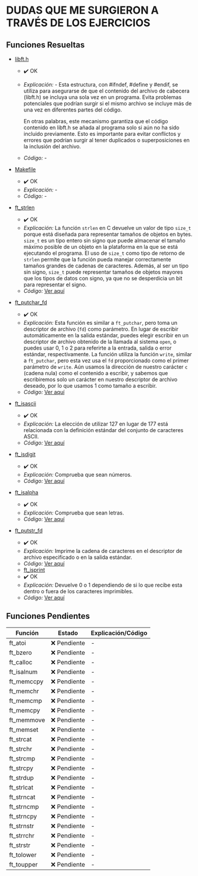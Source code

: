# DUDAS QUE ME SURGIERON A TRAVÉS DE LOS EJERCICIOS

## Funciones Resueltas

- [libft.h](libft.h)        
  - ✔️ OK  
  - *Explicación:* - Esta estructura, con #ifndef, #define y #endif, se utiliza para asegurarse de que el contenido del archivo de cabecera (libft.h) se incluya una sola vez en un programa. Evita problemas potenciales que podrían surgir si el mismo archivo se incluye más de una vez en diferentes partes del código.

	En otras palabras, este mecanismo garantiza que el código contenido en libft.h se añada al programa solo si aún no ha sido incluido previamente. Esto es importante para evitar conflictos y errores que podrían surgir al tener duplicados o superposiciones en la inclusión del archivo.	
  - *Código:* -

- [Makefile](Makefile)      
  - ✔️ OK  
  - *Explicación:* -
  - *Código:* -

- [ft_strlen](ft_strlen.c)  
  - ✔️ OK  
  - *Explicación:* La función `strlen` en C devuelve un valor de tipo `size_t` porque está diseñada para representar tamaños de objetos en bytes. `size_t` es un tipo entero sin signo que puede almacenar el tamaño máximo posible de un objeto en la plataforma en la que se está ejecutando el programa. El uso de `size_t` como tipo de retorno de `strlen` permite que la función pueda manejar correctamente tamaños grandes de cadenas de caracteres. Además, al ser un tipo sin signo, `size_t` puede representar tamaños de objetos mayores que los tipos de datos con signo, ya que no se desperdicia un bit para representar el signo. 
  - *Código:* [Ver aquí](#ft_strlen-code)

- [ft_putchar_fd](ft_putchar_fd.c) 
  - ✔️ OK  
  - *Explicación:* Esta función es similar a `ft_putchar`, pero toma un descriptor de archivo (`fd`) como parámetro. En lugar de escribir automáticamente en la salida estándar, puedes elegir escribir en un descriptor de archivo obtenido de la llamada al sistema `open`, o puedes usar 0, 1 o 2 para referirte a la entrada, salida o error estándar, respectivamente. La función utiliza la función `write`, similar a `ft_putchar`, pero esta vez usa el `fd` proporcionado como el primer parámetro de `write`. Aún usamos la dirección de nuestro carácter `c` (cadena nula) como el contenido a escribir, y sabemos que escribiremos solo un carácter en nuestro descriptor de archivo deseado, por lo que usamos 1 como tamaño a escribir. 
  - *Código:* [Ver aquí](#ft_putchar_fd-code)

- [ft_isascii](ft_isascii.c) 
  - ✔️ OK  
  - *Explicación:* La elección de utilizar 127 en lugar de 177 está relacionada con la definición estándar del conjunto de caracteres ASCII.
  - *Código:* [Ver aquí](#ft_isascii-code)

- [ft_isdigit](ft_isdigit.c) 
  - ✔️ OK  
  - *Explicación:* Comprueba que sean números.
  - *Código:* [Ver aquí](#ft_isdigit-code)

- [ft_isalpha](ft_isalpha.c) 
  - ✔️ OK  
  - *Explicación:* Comprueba que sean letras.
  - *Código:* [Ver aquí](#ft_isalpha-code)

- [ft_putstr_fd](ft_putstr_fd.c) 
  - ✔️ OK  
  - *Explicación:* Imprime la cadena de caracteres en el descriptor de archivo especificado o en la salida estándar.
  - *Código:* [Ver aquí](#ft_purstr_fd-code)
  - [ft_isprint](ft_isprint.c) 
  - ✔️ OK  
  - *Explicación:* Devuelve 0 o 1 dependiendo de si lo que recibe esta dentro o fuera de los caracteres imprimibles.
  - *Código:* [Ver aquí](#ft_isprint-code)


## Funciones Pendientes


| Función      | Estado      | Explicación/Código |
|--------------|-------------|---------------------|
| ft_atoi      | ❌ Pendiente | -                   |
| ft_bzero     | ❌ Pendiente | -                   |
| ft_calloc    | ❌ Pendiente | -                   |
| ft_isalnum   | ❌ Pendiente | -                   |
| ft_memccpy   | ❌ Pendiente | -                   |
| ft_memchr    | ❌ Pendiente | -                   |
| ft_memcmp    | ❌ Pendiente | -                   |
| ft_memcpy    | ❌ Pendiente | -                   |
| ft_memmove   | ❌ Pendiente | -                   |
| ft_memset    | ❌ Pendiente | -                   |
| ft_strcat    | ❌ Pendiente | -                   |
| ft_strchr    | ❌ Pendiente | -                   |
| ft_strcmp    | ❌ Pendiente | -                   |
| ft_strcpy    | ❌ Pendiente | -                   |
| ft_strdup    | ❌ Pendiente | -                   |
| ft_strlcat   | ❌ Pendiente | -                   |
| ft_strncat   | ❌ Pendiente | -                   |
| ft_strncmp   | ❌ Pendiente | -                   |
| ft_strncpy   | ❌ Pendiente | -                   |
| ft_strnstr   | ❌ Pendiente | -                   |
| ft_strrchr   | ❌ Pendiente | -                   |
| ft_strstr    | ❌ Pendiente | -                   |
| ft_tolower   | ❌ Pendiente | -                   |
| ft_toupper   | ❌ Pendiente | -                   |
